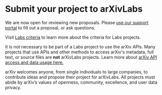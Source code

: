 # Submit your project to arXivLabs

We are now open for reviewing new proposals. Please [use our support portal](https://arxiv-org.atlassian.net/servicedesk/customer/portal/6) to fill out a proposal, or ask questions.

Visit [Labs criteria](criteria.md) to learn more about the criteria for Labs projects.

It is not necessary to be part of a Labs project to use the arXiv APIs. Many projects that use APIs and other methods to access arXiv's metadata, full text, or source files are **not** arXivLabs projects. Learn more about [arXiv API access and data usage here.](https://arxiv.org/help/api/)

arXiv welcomes anyone, from single individuals to large companies, to contribute ideas and propose their project for arXivLabs. All projects must abide by arXiv’s values of openness, community, excellence, and user data privacy.
